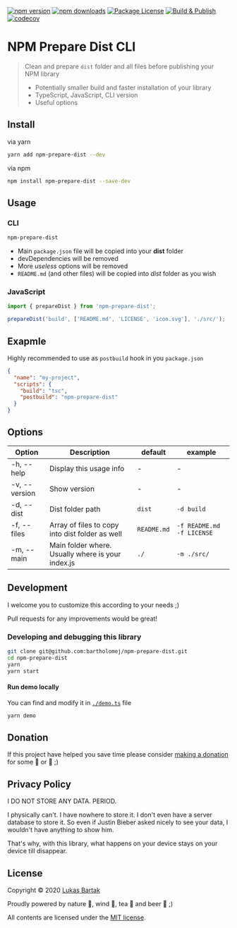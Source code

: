[![npm version](https://badge.fury.io/js/npm-prepare-dist.svg)](https://badge.fury.io/js/npm-prepare-dist)
[![npm downloads](https://img.shields.io/npm/dt/npm-prepare-dist.svg)](https://npm.im/npm-prepare-dist)
[![Package License](https://img.shields.io/npm/l/npm-prepare-dist.svg)](https://www.npmjs.com/npm-prepare-dist)
[![Build & Publish](https://github.com/bartholomej/npm-prepare-dist/workflows/Build%20&%20Publish/badge.svg)](https://github.com/bartholomej/npm-prepare-dist/actions)
[![codecov](https://codecov.io/gh/bartholomej/npm-prepare-dist/branch/master/graph/badge.svg?token=YQH9UoVrGP)](https://codecov.io/gh/bartholomej/npm-prepare-dist)

# NPM Prepare Dist CLI

> Clean and prepare `dist` folder and all files before publishing your NPM library
>
> - Potentially smaller build and faster installation of your library
> - TypeScript, JavaScript, CLI version
> - Useful options

## Install

via yarn

```bash
yarn add npm-prepare-dist --dev
```

via npm

```bash
npm install npm-prepare-dist --save-dev
```

## Usage

### CLI

```bash
npm-prepare-dist
```

- Main `package.json` file will be copied into your **dist** folder
- devDependencies will be removed
- More _useless_ options will be removed
- `README.md` (and other files) will be copied into _dist_ folder as you wish

### JavaScript

```javascript
import { prepareDist } from 'npm-prepare-dist';

prepareDist('build', ['README.md', 'LICENSE', 'icon.svg'], './src/');
```

## Exapmle

Highly recommended to use as `postbuild` hook in you `package.json`

```json
{
  "name": "my-project",
  "scripts": {
    "build": "tsc",
    "postbuild": "npm-prepare-dist"
  }
}
```

## Options

| Option        | Description                                       | default     | example                   |
| ------------- | ------------------------------------------------- | ----------- | ------------------------- |
| -h, --help    | Display this usage info                           | -           | -                         |
| -v, --version | Show version                                      | -           | -                         |
| -d, --dist    | Dist folder path                                  | `dist`      | `-d build`                |
| -f, --files   | Array of files to copy into dist folder as well   | `README.md` | `-f README.md -f LICENSE` |
| -m, --main    | Main folder where. Usually where is your index.js | `./`        | `-m ./src/`               |

## Development

I welcome you to customize this according to your needs ;)

Pull requests for any improvements would be great!

### Developing and debugging this library

```bash
git clone git@github.com:bartholomej/npm-prepare-dist.git
cd npm-prepare-dist
yarn
yarn start
```

#### Run demo locally

You can find and modify it in [`./demo.ts`](./demo.ts) file

```bash
yarn demo
```

## Donation

If this project have helped you save time please consider [making a donation](https://github.com/sponsors/bartholomej) for some 🍺 or 🍵 ;)

## Privacy Policy

I DO NOT STORE ANY DATA. PERIOD.

I physically can't. I have nowhere to store it. I don't even have a server database to store it. So even if Justin Bieber asked nicely to see your data, I wouldn't have anything to show him.

That's why, with this library, what happens on your device stays on your device till disappear.

## License

Copyright &copy; 2020 [Lukas Bartak](http://bartweb.cz)

Proudly powered by nature 🗻, wind 💨, tea 🍵 and beer 🍺 ;)

All contents are licensed under the [MIT license].

[mit license]: LICENSE
